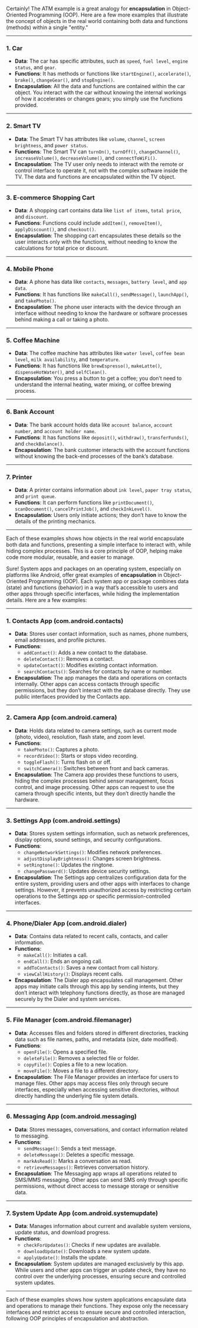 Certainly! The ATM example is a great analogy for **encapsulation** in Object-Oriented Programming (OOP). Here are a few more examples that illustrate the concept of objects in the real world containing both data and functions (methods) within a single "entity."

---

### **1. Car**
   - **Data**: The car has specific attributes, such as `speed`, `fuel level`, `engine status`, and `gear`.
   - **Functions**: It has methods or functions like `startEngine()`, `accelerate()`, `brake()`, `changeGear()`, and `stopEngine()`.
   - **Encapsulation**: All the data and functions are contained within the car object. You interact with the car without knowing the internal workings of how it accelerates or changes gears; you simply use the functions provided.

---

### **2. Smart TV**
   - **Data**: The Smart TV has attributes like `volume`, `channel`, `screen brightness`, and `power status`.
   - **Functions**: The Smart TV can `turnOn()`, `turnOff()`, `changeChannel()`, `increaseVolume()`, `decreaseVolume()`, and `connectToWiFi()`.
   - **Encapsulation**: The TV user only needs to interact with the remote or control interface to operate it, not with the complex software inside the TV. The data and functions are encapsulated within the TV object.

---

### **3. E-commerce Shopping Cart**
   - **Data**: A shopping cart contains data like `list of items`, `total price`, and `discount`.
   - **Functions**: Functions could include `addItem()`, `removeItem()`, `applyDiscount()`, and `checkout()`.
   - **Encapsulation**: The shopping cart encapsulates these details so the user interacts only with the functions, without needing to know the calculations for total price or discount.

---

### **4. Mobile Phone**
   - **Data**: A phone has data like `contacts`, `messages`, `battery level`, and `app data`.
   - **Functions**: It has functions like `makeCall()`, `sendMessage()`, `launchApp()`, and `takePhoto()`.
   - **Encapsulation**: The phone user interacts with the device through an interface without needing to know the hardware or software processes behind making a call or taking a photo.

---

### **5. Coffee Machine**
   - **Data**: The coffee machine has attributes like `water level`, `coffee bean level`, `milk availability`, and `temperature`.
   - **Functions**: It has functions like `brewEspresso()`, `makeLatte()`, `dispenseHotWater()`, and `selfClean()`.
   - **Encapsulation**: You press a button to get a coffee; you don’t need to understand the internal heating, water mixing, or coffee brewing process.

---

### **6. Bank Account**
   - **Data**: The bank account holds data like `account balance`, `account number`, and `account holder name`.
   - **Functions**: It has functions like `deposit()`, `withdraw()`, `transferFunds()`, and `checkBalance()`.
   - **Encapsulation**: The bank customer interacts with the account functions without knowing the back-end processes of the bank’s database.

---

### **7. Printer**
   - **Data**: A printer contains information about `ink level`, `paper tray status`, and `print queue`.
   - **Functions**: It can perform functions like `printDocument()`, `scanDocument()`, `cancelPrintJob()`, and `checkInkLevel()`.
   - **Encapsulation**: Users only initiate actions; they don’t have to know the details of the printing mechanics.

---

Each of these examples shows how objects in the real world encapsulate both data and functions, presenting a simple interface to interact with, while hiding complex processes. This is a core principle of OOP, helping make code more modular, reusable, and easier to manage.


Sure! System apps and packages on an operating system, especially on platforms like Android, offer great examples of **encapsulation** in Object-Oriented Programming (OOP). Each system app or package combines data (state) and functions (behavior) in a way that’s accessible to users and other apps through specific interfaces, while hiding the implementation details. Here are a few examples:

---

### **1. Contacts App (com.android.contacts)**
   - **Data**: Stores user contact information, such as names, phone numbers, email addresses, and profile pictures.
   - **Functions**:
     - `addContact()`: Adds a new contact to the database.
     - `deleteContact()`: Removes a contact.
     - `updateContact()`: Modifies existing contact information.
     - `searchContacts()`: Searches for contacts by name or number.
   - **Encapsulation**: The app manages the data and operations on contacts internally. Other apps can access contacts through specific permissions, but they don’t interact with the database directly. They use public interfaces provided by the Contacts app.

---

### **2. Camera App (com.android.camera)**
   - **Data**: Holds data related to camera settings, such as current mode (photo, video), resolution, flash state, and zoom level.
   - **Functions**:
     - `takePhoto()`: Captures a photo.
     - `recordVideo()`: Starts or stops video recording.
     - `toggleFlash()`: Turns flash on or off.
     - `switchCamera()`: Switches between front and back cameras.
   - **Encapsulation**: The Camera app provides these functions to users, hiding the complex processes behind sensor management, focus control, and image processing. Other apps can request to use the camera through specific intents, but they don’t directly handle the hardware.

---

### **3. Settings App (com.android.settings)**
   - **Data**: Stores system settings information, such as network preferences, display options, sound settings, and security configurations.
   - **Functions**:
     - `changeNetworkSettings()`: Modifies network preferences.
     - `adjustDisplayBrightness()`: Changes screen brightness.
     - `setRingtone()`: Updates the ringtone.
     - `changePassword()`: Updates device security settings.
   - **Encapsulation**: The Settings app centralizes configuration data for the entire system, providing users and other apps with interfaces to change settings. However, it prevents unauthorized access by restricting certain operations to the Settings app or specific permission-controlled interfaces.

---

### **4. Phone/Dialer App (com.android.dialer)**
   - **Data**: Contains data related to recent calls, contacts, and caller information.
   - **Functions**:
     - `makeCall()`: Initiates a call.
     - `endCall()`: Ends an ongoing call.
     - `addToContacts()`: Saves a new contact from call history.
     - `viewCallHistory()`: Displays recent calls.
   - **Encapsulation**: The Dialer app encapsulates call management. Other apps may initiate calls through this app by sending intents, but they don’t interact with telephony functions directly, as those are managed securely by the Dialer and system services.

---

### **5. File Manager (com.android.filemanager)**
   - **Data**: Accesses files and folders stored in different directories, tracking data such as file names, paths, and metadata (size, date modified).
   - **Functions**:
     - `openFile()`: Opens a specified file.
     - `deleteFile()`: Removes a selected file or folder.
     - `copyFile()`: Copies a file to a new location.
     - `moveFile()`: Moves a file to a different directory.
   - **Encapsulation**: The File Manager provides an interface for users to manage files. Other apps may access files only through secure interfaces, especially when accessing sensitive directories, without directly handling the underlying file system details.

---

### **6. Messaging App (com.android.messaging)**
   - **Data**: Stores messages, conversations, and contact information related to messaging.
   - **Functions**:
     - `sendMessage()`: Sends a text message.
     - `deleteMessage()`: Deletes a specific message.
     - `markAsRead()`: Marks a conversation as read.
     - `retrieveMessages()`: Retrieves conversation history.
   - **Encapsulation**: The Messaging app wraps all operations related to SMS/MMS messaging. Other apps can send SMS only through specific permissions, without direct access to message storage or sensitive data.

---

### **7. System Update App (com.android.systemupdate)**
   - **Data**: Manages information about current and available system versions, update status, and download progress.
   - **Functions**:
     - `checkForUpdates()`: Checks if new updates are available.
     - `downloadUpdate()`: Downloads a new system update.
     - `applyUpdate()`: Installs the update.
   - **Encapsulation**: System updates are managed exclusively by this app. While users and other apps can trigger an update check, they have no control over the underlying processes, ensuring secure and controlled system updates.

---

Each of these examples shows how system applications encapsulate data and operations to manage their functions. They expose only the necessary interfaces and restrict access to ensure secure and controlled interaction, following OOP principles of encapsulation and abstraction.
